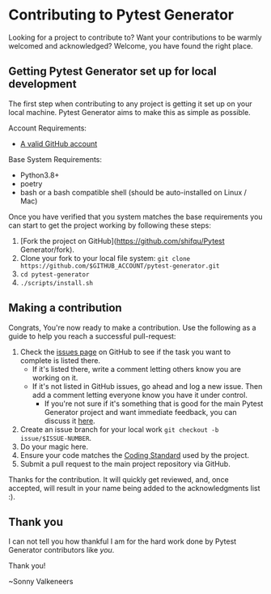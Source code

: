 Contributing to Pytest Generator
========

Looking for a project to contribute to?
Want your contributions to be warmly welcomed and acknowledged?
Welcome, you have found the right place.

## Getting Pytest Generator set up for local development
The first step when contributing to any project is getting it set up on your local machine. Pytest Generator aims to make this as simple as possible.

Account Requirements:

- [A valid GitHub account](https://github.com/join)

Base System Requirements:

- Python3.8+
- poetry
- bash or a bash compatible shell (should be auto-installed on Linux / Mac)

Once you have verified that you system matches the base requirements you can start to get the project working by following these steps:

1. [Fork the project on GitHub](https://github.com/shifqu/Pytest Generator/fork).
2. Clone your fork to your local file system:
    `git clone https://github.com/$GITHUB_ACCOUNT/pytest-generator.git`
3. `cd pytest-generator`
4. `./scripts/install.sh`

## Making a contribution
Congrats, You're now ready to make a contribution.
Use the following as a guide to help you reach a successful pull-request:

1. Check the [issues page](https://github.com/shifqu/pytest-generator/issues) on GitHub to see if the task you want to complete is listed there.
    - If it's listed there, write a comment letting others know you are working on it.
    - If it's not listed in GitHub issues, go ahead and log a new issue. Then add a comment letting everyone know you have it under control.
        - If you're not sure if it's something that is good for the main Pytest Generator project and want immediate feedback, you can discuss it [here](https://gitter.im/shifqu/pytest-generator).
2. Create an issue branch for your local work `git checkout -b issue/$ISSUE-NUMBER`.
3. Do your magic here.
4. Ensure your code matches the [Coding Standard](https://github.com/shifqu/pytest-generator/blob/master/docs/contributing/2.-coding-standard.md#style-guide-for-Softllama-code) used by the project.
5. Submit a pull request to the main project repository via GitHub.

Thanks for the contribution. It will quickly get reviewed, and, once accepted, will result in your name being added to the acknowledgments list :).

## Thank you
I can not tell you how thankful I am for the hard work done by Pytest Generator contributors like *you*.

Thank you!

~Sonny Valkeneers
